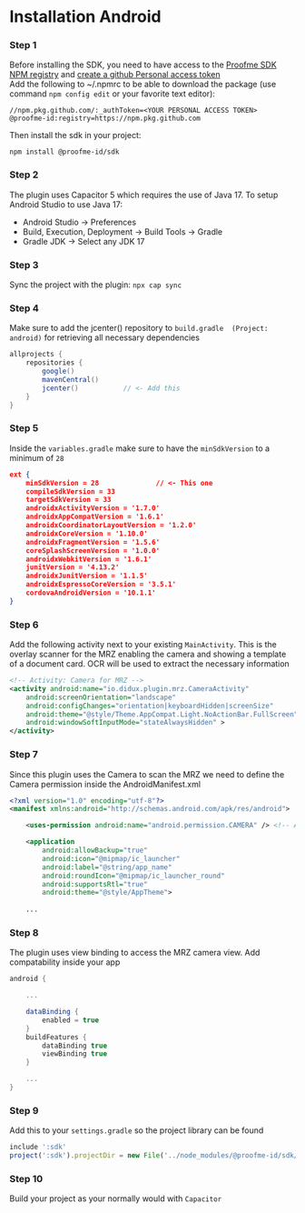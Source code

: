 # Installation Android

### Step 1
Before installing the SDK, you need to have access to the [Proofme SDK NPM registry](https://github.com/orgs/Proofme-id/packages/npm/package/sdk) and [create a github Personal access token](https://docs.github.com/en/authentication/keeping-your-account-and-data-secure/creating-a-personal-access-token#creating-a-personal-access-token-classic)  
Add the following to ~/.npmrc to be able to download the package (use command `npm config edit` or your favorite text editor):
```
//npm.pkg.github.com/:_authToken=<YOUR PERSONAL ACCESS TOKEN>
@proofme-id:registry=https://npm.pkg.github.com
```
Then install the sdk in your project:
```
npm install @proofme-id/sdk
```

### Step 2
The plugin uses Capacitor 5 which requires the use of Java 17. To setup Android Studio to use Java 17:
- Android Studio -> Preferences
- Build, Execution, Deployment -> Build Tools -> Gradle
- Gradle JDK -> Select any JDK 17

### Step 3
Sync the project with the plugin: `npx cap sync`

### Step 4
Make sure to add the jcenter() repository to `build.gradle  (Project: android)`  for retrieving all necessary dependencies

```gradle
allprojects {
    repositories {
        google()
        mavenCentral()
        jcenter()           // <- Add this
    }
}
```

### Step 5
Inside the `variables.gradle` make sure to have the `minSdkVersion` to a minimum of `28`

```json
ext {
    minSdkVersion = 28              // <- This one
    compileSdkVersion = 33
    targetSdkVersion = 33
    androidxActivityVersion = '1.7.0'
    androidxAppCompatVersion = '1.6.1'
    androidxCoordinatorLayoutVersion = '1.2.0'
    androidxCoreVersion = '1.10.0'
    androidxFragmentVersion = '1.5.6'
    coreSplashScreenVersion = '1.0.0'
    androidxWebkitVersion = '1.6.1'
    junitVersion = '4.13.2'
    androidxJunitVersion = '1.1.5'
    androidxEspressoCoreVersion = '3.5.1'
    cordovaAndroidVersion = '10.1.1'
}
```

### Step 6
Add the following activity next to your existing `MainActivity`. This is the overlay scanner for the MRZ enabling the camera and showing a template of a document card. OCR will be used to extract the necessary information
```xml
<!-- Activity: Camera for MRZ -->
<activity android:name="io.didux.plugin.mrz.CameraActivity"
    android:screenOrientation="landscape"
    android:configChanges="orientation|keyboardHidden|screenSize"
    android:theme="@style/Theme.AppCompat.Light.NoActionBar.FullScreen"
    android:windowSoftInputMode="stateAlwaysHidden" >
</activity>
```

### Step 7
Since this plugin uses the Camera to scan the MRZ we need to define the Camera permission inside the AndroidManifest.xml

```xml
<?xml version="1.0" encoding="utf-8"?>
<manifest xmlns:android="http://schemas.android.com/apk/res/android">

    <uses-permission android:name="android.permission.CAMERA" /> <!-- Add this line-->

    <application
        android:allowBackup="true"
        android:icon="@mipmap/ic_launcher"
        android:label="@string/app_name"
        android:roundIcon="@mipmap/ic_launcher_round"
        android:supportsRtl="true"
        android:theme="@style/AppTheme">
    
    ...

```

### Step 8
The plugin uses view binding to access the MRZ camera view. Add compatability inside your app

```gradle
android {

    ...

    dataBinding {
        enabled = true
    }
    buildFeatures {
        dataBinding true
        viewBinding true
    }

    ...
}
```

### Step 9
Add this to your `settings.gradle` so the project library can be found
```javascript
include ':sdk'
project(':sdk').projectDir = new File('../node_modules/@proofme-id/sdk/web/reader/android/sdk')
```

### Step 10
Build your project as your normally would with `Capacitor`